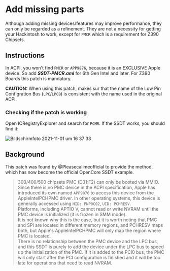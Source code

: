 # Add missing parts
Although adding missing devices/features may improve performance, they can only be regarded as a refinement. They are not a necessity for getting your Hackintosh to work, except for `PMCR` which is a requirement for Z390 Chipsets.

## Instructions
In ACPI, you won't find `PMCR` or `APP9876`, because it is an EXCLUSIVE Apple device. So add ***SSDT-PMCR.aml*** for 6th Gen Intel and later. For Z390 Boards this patch is mandatory.

**CAUTION:** When using this patch, makes sur that the name of the Low Pin Configration Bus (`LPC`/`LPCB`) is consistent with the name used in the original ACPI.

### Checking if the patch is working
Open IORegistryExplorer and search for `PCMR`. If the SSDT works, you should find it:</br>

![Bildschirmfoto 2021-11-01 um 16 37 33](https://user-images.githubusercontent.com/76865553/139699060-75fdc4b4-ff16-448e-9e19-96af3c392064.png)

## Background
This patch was found by @Pleasecallmeofficial to provide the method, which has now become the official OpenCore SSDT example.
  > 300/400/500 chipsets PMC (D31:F2) can only be booted via MMIO. Since there is no PMC device in the ACPI specification, Apple has introduced its own named `APP9876` to access this device from the AppleIntelPCHPMC driver. In other operating systems, this device is generally accessed using `HID: PNP0C02`, `UID: PCHRESV`.  
  > Platforms, including APTIO V, cannot read or write NVRAM until the PMC device is initialized (it is frozen in SMM mode).  
  > It is not known why this is the case, but it is worth noting that PMC and SPI are located in different memory regions, and PCHRESV maps both, but Apple's AppleIntelPCHPMC will only map the region where PMC is located.  
  > There is no relationship between the PMC device and the LPC bus, and this SSDT is purely to add the device under the LPC bus to speed up the initialization of the PMC. If it is added to the PCI0 bus, the PMC will only start after the PCI configuration is finished and it will be too late for operations that need to read NVRAM.
